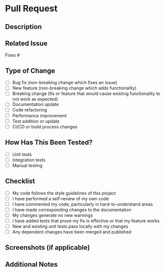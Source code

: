 # Pull Request

## Description
<!-- Provide a brief description of the changes in this PR -->

## Related Issue
<!-- Link to the issue that this PR addresses using the format: Fixes #123 -->
Fixes #

## Type of Change
<!-- Check the relevant option by putting an x in the brackets -->
- [ ] Bug fix (non-breaking change which fixes an issue)
- [ ] New feature (non-breaking change which adds functionality)
- [ ] Breaking change (fix or feature that would cause existing functionality to not work as expected)
- [ ] Documentation update
- [ ] Code refactoring
- [ ] Performance improvement
- [ ] Test addition or update
- [ ] CI/CD or build process changes

## How Has This Been Tested?
<!-- Describe the tests you ran to verify your changes -->
- [ ] Unit tests
- [ ] Integration tests
- [ ] Manual testing

## Checklist
<!-- Check all that apply -->
- [ ] My code follows the style guidelines of this project
- [ ] I have performed a self-review of my own code
- [ ] I have commented my code, particularly in hard-to-understand areas
- [ ] I have made corresponding changes to the documentation
- [ ] My changes generate no new warnings
- [ ] I have added tests that prove my fix is effective or that my feature works
- [ ] New and existing unit tests pass locally with my changes
- [ ] Any dependent changes have been merged and published

## Screenshots (if applicable)
<!-- Add screenshots to help explain your changes -->

## Additional Notes
<!-- Add any other information about the PR here -->
